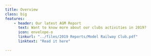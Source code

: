 ```yaml
---
title: Overview
class: big
features:
    - header: Our latest AGM Report
      text: Want to know more about our clubs activities in 2019? 
      icon: envelope-o
      linkurl: "../files/2019 Reports/Model Railway Club.pdf"
      linktext: "Read it here"
      
---
```


